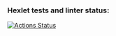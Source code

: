 ### Hexlet tests and linter status:
[![Actions Status](https://github.com/kirillkondratev/data-analytics-project-96/workflows/hexlet-check/badge.svg)](https://github.com/kirillkondratev/data-analytics-project-96/actions)